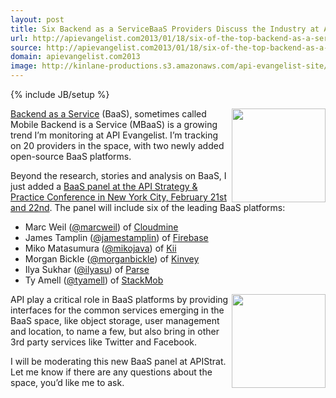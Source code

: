 ```yaml
---
layout: post
title: Six Backend as a ServiceBaaS Providers Discuss the Industry at APIStrat in NYC
url: http://apievangelist.com2013/01/18/six-of-the-top-backend-as-a-servicebaas-discussing-industry-at-apistrat-in-nyc/
source: http://apievangelist.com2013/01/18/six-of-the-top-backend-as-a-servicebaas-discussing-industry-at-apistrat-in-nyc/
domain: apievangelist.com2013
image: http://kinlane-productions.s3.amazonaws.com/api-evangelist-site/blog/baas-trends.png
---
```

{% include JB/setup %}<p>
     <a href="/trends/baas.php"><img src="https://s3.amazonaws.com/kinlane-productions/api-evangelist/trends/baas-trends.png"  width="150" align="right" /></a>
</p>
<p>
     <a title="BaaS" href="/trends/baas.php">Backend as a Service</a> (BaaS), sometimes called Mobile Backend is a Service (MBaaS) is a growing trend I’m monitoring at API Evangelist. I’m tracking on 20 providers in the space, with two newly added open-source BaaS platforms.
</p>
<p>
     Beyond the research, stories and analysis on BaaS, I just added a <a href="http://www.apistrategyconference.com/2013/01/18/new-panel-at-apistrat-backend-as-a-service/">BaaS panel at the API Strategy &amp; Practice Conference in New York City, February 21st and 22nd</a>. The panel will include six of the leading BaaS platforms:
</p>
<ul>
     <li>Marc Weil (<a href="https://twitter.com/marcweil">@marcweil</a>) of <a href="https://cloudmine.me/" target="_blank">Cloudmine</a>
     </li>
     <li>James Tamplin (<a href="https://twitter.com/jamestamplin">@jamestamplin</a>) of <a href="https://www.firebase.com/" target="_blank">Firebase</a>
     </li>
     <li>Miko Matasumura (<a href="https://twitter.com/mikojava">@mikojava</a>) of <a href="http://kii.com/" target="_blank">Kii</a>
     </li>
     <li>Morgan Bickle (<a href="https://twitter.com/morganbickle">@morganbickle</a>) of <a href="http://www.kinvey.com/" target="_blank">Kinvey</a>
     </li>
     <li>Ilya Sukhar (<a href="https://twitter.com/ilyasu">@ilyasu</a>) of <a href="http://www.parse.com/" target="_blank">Parse</a>
     </li>
     <li>Ty Amell (<a href="https://twitter.com/tyamell">@tyamell</a>) of <a href="https://www.stackmob.com/" target="_blank">StackMob</a> 
     </li>
</ul>
<p>
     <a title="API Strategy &amp; Practice" href="http://www.apistrategyconference.com/" target="_blank"><img src="https://s3.amazonaws.com/kinlane-productions/events/api-strategy-practice-conference/api-strategy-conference-logo.png"  width="150" align="right" /></a>
</p>
<p>
     API play a critical role in BaaS platforms by providing interfaces for the common services emerging in the BaaS space, like object storage, user management and location, to name a few, but also bring in other 3rd party services like Twitter and Facebook.
</p>
<p>
     I will be moderating this new BaaS panel at APIStrat. Let me know if there are any questions about the space, you’d like me to ask.
</p>
